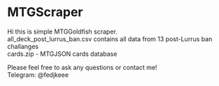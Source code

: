 # MTGScraper
Hi this is simple MTGGoldfish scraper.  
all_deck_post_lurrus_ban.csv contains all data from 13 post-Lurrus ban challanges  
cards.zip - MTGJSON cards database  

Please feel free to ask any questions or contact me!  
Telegram: @fedjkeee  
